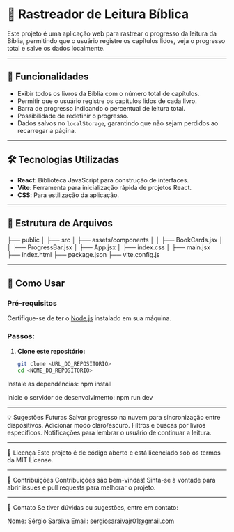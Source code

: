 # 📖 Rastreador de Leitura Bíblica  

Este projeto é uma aplicação web para rastrear o progresso da leitura da Bíblia, permitindo que o usuário registre os capítulos lidos, veja o progresso total e salve os dados localmente.

----------------------------------------------------------------

## 🚀 Funcionalidades  
- Exibir todos os livros da Bíblia com o número total de capítulos.  
- Permitir que o usuário registre os capítulos lidos de cada livro.  
- Barra de progresso indicando o percentual de leitura total.  
- Possibilidade de redefinir o progresso.  
- Dados salvos no `localStorage`, garantindo que não sejam perdidos ao recarregar a página.  

---------------------------------------------------------------

## 🛠️ Tecnologias Utilizadas  
- **React**: Biblioteca JavaScript para construção de interfaces.  
- **Vite**: Ferramenta para inicialização rápida de projetos React.  
- **CSS**: Para estilização da aplicação.  

---------------------------------------------------------------

## 📂 Estrutura de Arquivos  
├── public │
├── src │ 
        ├── assets/components │ 
                              │ ├── BookCards.jsx │
                              │ ├── ProgressBar.jsx │ 
        ├── App.jsx │ 
        ├── index.css │ 
        ├── main.jsx  
        ├── index.html 
├── package.json 
├── vite.config.js


---------------------------------------------------------------

## 🌟 Como Usar  

### Pré-requisitos  
Certifique-se de ter o [Node.js](https://nodejs.org/) instalado em sua máquina.

### Passos:  
1. **Clone este repositório:**  
   ```bash
   git clone <URL_DO_REPOSITORIO>
   cd <NOME_DO_REPOSITORIO>

Instale as dependências:
npm install

Inicie o servidor de desenvolvimento:
npm run dev

-----------------------------------------------------------------

💡 Sugestões Futuras
Salvar progresso na nuvem para sincronização entre dispositivos.
Adicionar modo claro/escuro.
Filtros e buscas por livros específicos.
Notificações para lembrar o usuário de continuar a leitura.

-----------------------------------------------------------------

📄 Licença
Este projeto é de código aberto e está licenciado sob os termos da MIT License.

-----------------------------------------------------------------

🤝 Contribuições
Contribuições são bem-vindas! Sinta-se à vontade para abrir issues e pull requests para melhorar o projeto.

----------------------------------------------------------------

📧 Contato
Se tiver dúvidas ou sugestões, entre em contato:

Nome: Sérgio Saraiva
Email: sergiosaraivajr01@gmail.com

